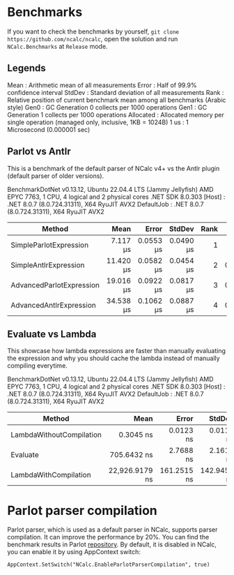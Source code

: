 ﻿# Benchmarks

If you want to check the benchmarks by yourself, `git clone https://github.com/ncalc/ncalc`, open the solution and
run `NCalc.Benchmarks` at `Release` mode.

## Legends
Mean      : Arithmetic mean of all measurements
Error     : Half of 99.9% confidence interval
StdDev    : Standard deviation of all measurements
Rank      : Relative position of current benchmark mean among all benchmarks (Arabic style)
Gen0      : GC Generation 0 collects per 1000 operations
Gen1      : GC Generation 1 collects per 1000 operations
Allocated : Allocated memory per single operation (managed only, inclusive, 1KB = 1024B)
1 us      : 1 Microsecond (0.000001 sec)

## Parlot vs Antlr

This is a benchmark of the default parser of NCalc v4+ vs the Antlr plugin (default parser of older versions).

BenchmarkDotNet v0.13.12, Ubuntu 22.04.4 LTS (Jammy Jellyfish)
AMD EPYC 7763, 1 CPU, 4 logical and 2 physical cores
.NET SDK 8.0.303
  [Host]     : .NET 8.0.7 (8.0.724.31311), X64 RyuJIT AVX2
  DefaultJob : .NET 8.0.7 (8.0.724.31311), X64 RyuJIT AVX2


| Method                   | Mean      | Error     | StdDev    | Rank | Gen0   | Allocated |
|------------------------- |----------:|----------:|----------:|-----:|-------:|----------:|
| SimpleParlotExpression   |  7.117 μs | 0.0553 μs | 0.0490 μs |    1 |      - |   1.02 KB |
| SimpleAntlrExpression    | 11.420 μs | 0.0582 μs | 0.0454 μs |    2 | 0.1526 |  13.38 KB |
| AdvancedParlotExpression | 19.016 μs | 0.0922 μs | 0.0817 μs |    3 | 0.0305 |   2.51 KB |
| AdvancedAntlrExpression  | 34.538 μs | 0.1062 μs | 0.0887 μs |    4 | 0.4272 |  38.47 KB |

## Evaluate vs Lambda

This showcase how lambda expressions are faster than manually evaluating the expression and why you should cache the
lambda instead of manually compiling everytime.


BenchmarkDotNet v0.13.12, Ubuntu 22.04.4 LTS (Jammy Jellyfish)
AMD EPYC 7763, 1 CPU, 4 logical and 2 physical cores
.NET SDK 8.0.303
  [Host]     : .NET 8.0.7 (8.0.724.31311), X64 RyuJIT AVX2
  DefaultJob : .NET 8.0.7 (8.0.724.31311), X64 RyuJIT AVX2


| Method                   | Mean           | Error       | StdDev      | Rank | Gen0   | Allocated |
|------------------------- |---------------:|------------:|------------:|-----:|-------:|----------:|
| LambdaWithoutCompilation |      0.3045 ns |   0.0123 ns |   0.0115 ns |    1 |      - |         - |
| Evaluate                 |    705.6432 ns |   2.7688 ns |   2.1617 ns |    2 | 0.0200 |    1680 B |
| LambdaWithCompilation    | 22,926.9179 ns | 161.2515 ns | 142.9452 ns |    3 |      - |    4992 B |


# Parlot parser compilation

Parlot parser, which is used as a default parser in NCalc, supports parser compilation. It can improve the performance by 20%. You can find the benchmark results in Parlot [repository](https://github.com/sebastienros/parlot#performance).
By default, it is disabled in NCalc, you can enable it by using AppContext switch:

`AppContext.SetSwitch("NCalc.EnableParlotParserCompilation", true)`
